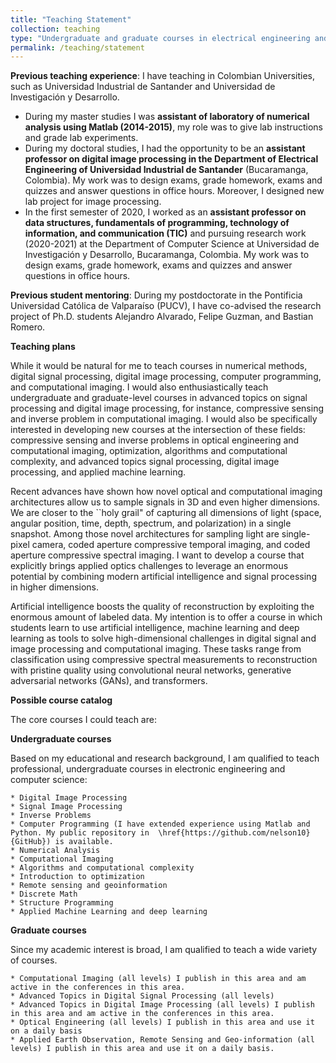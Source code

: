 ```yaml
---
title: "Teaching Statement"
collection: teaching
type: "Undergraduate and graduate courses in electrical engineering and computer science"
permalink: /teaching/statement
---
```



**Previous teaching experience**: I have teaching in Colombian Universities, such as Universidad Industrial de Santander and Universidad de Investigación y Desarrollo. 

- During my master studies I was **assistant of laboratory of numerical analysis using Matlab (2014-2015)**, my role was to give lab instructions and grade lab experiments.
- During my doctoral studies, I had the opportunity to be an **assistant professor on digital image processing in the Department of Electrical Engineering of Universidad Industrial de Santander** (Bucaramanga, Colombia). My work was to design exams, grade homework, exams and quizzes and answer questions in office hours. Moreover, I designed new lab project for image processing.
- In the first semester of 2020, I worked as an **assistant professor on data structures, fundamentals of programming, technology of information, and communication (TIC)** and pursuing research work (2020-2021) at the Department of Computer Science at Universidad de Investigación y Desarrollo, Bucaramanga, Colombia. My work was to design exams, grade homework, exams and quizzes and answer questions in office hours.

**Previous student mentoring**: 
During my postdoctorate in the Pontificia Universidad Católica de Valparaíso (PUCV), I have co-advised the research project of Ph.D. students Alejandro Alvarado, Felipe Guzman, and Bastian Romero.

**Teaching plans**

While it would be natural for me to teach courses in numerical methods, digital signal processing, digital image processing, computer programming, and computational imaging. I would also enthusiastically teach undergraduate and graduate-level courses in advanced topics on signal processing and digital image processing, for instance, compressive sensing and inverse problem in computational imaging.  I would also be specifically interested in developing new courses at the intersection of these fields: compressive sensing and inverse problems in optical engineering and computational imaging, optimization, algorithms and computational complexity, and advanced topics signal processing, digital image processing, and applied machine learning.

Recent advances have shown how novel optical and computational imaging architectures allow us to sample signals in 3D and even higher dimensions. We are closer to the ``holy grail" of capturing all dimensions of light (space, angular position, time, depth, spectrum, and polarization) in a single snapshot. Among those novel architectures for sampling light are single-pixel camera, coded aperture compressive temporal imaging, and coded aperture compressive spectral imaging. I want to develop a course that explicitly brings applied optics challenges to leverage an enormous potential by combining modern artificial intelligence and signal processing in higher dimensions.

Artificial intelligence boosts the quality of reconstruction by exploiting the enormous amount of labeled data. My intention is to offer a course in which students learn to use artificial intelligence, machine learning and deep learning as tools to solve high-dimensional challenges in digital signal and image processing and computational imaging. These tasks range from classification using compressive spectral measurements to reconstruction with pristine quality using convolutional neural networks, generative adversarial networks (GANs), and transformers.

**Possible course catalog**

The core courses I could teach are:

**Undergraduate courses**

Based on my educational and research background, I am qualified to teach professional, undergraduate courses in electronic engineering and computer science:

    * Digital Image Processing
    * Signal Image Processing
    * Inverse Problems
    * Computer Programming (I have extended experience using Matlab and Python. My public repository in  \href{https://github.com/nelson10}{GitHub}) is available.
    * Numerical Analysis
    * Computational Imaging
    * Algorithms and computational complexity
    * Introduction to optimization
    * Remote sensing and geoinformation
    * Discrete Math
    * Structure Programming
    * Applied Machine Learning and deep learning

**Graduate courses**

Since my academic interest is broad, I am qualified to teach a wide variety of courses.

    * Computational Imaging (all levels) I publish in this area and am active in the conferences in this area.
    * Advanced Topics in Digital Signal Processing (all levels)
    * Advanced Topics in Digital Image Processing (all levels) I publish in this area and am active in the conferences in this area.
    * Optical Engineering (all levels) I publish in this area and use it on a daily basis
    * Applied Earth Observation, Remote Sensing and Geo-information (all levels) I publish in this area and use it on a daily basis.

